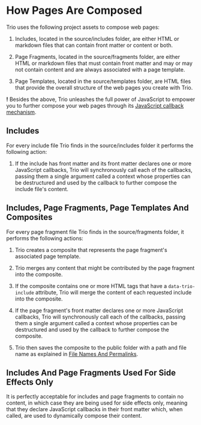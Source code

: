 <!--
template: learnhowto.html
title: How Pages Are Created
appendToTarget: true
activeHeaderItem: 2
callback: showCurrentPageInHeader.js
-->

# How Pages Are Composed

Trio uses the following project assets to compose web pages:

1. Includes, located in the source/includes folder, are either HTML or markdown files that can contain front matter or content or both.

1. Page Fragments, located in the source/fragments folder, are either HTML or markdown files that must contain front matter and may or may not contain content and are always associated with a page template. 

1. Page Templates, located in the source/templates folder, are HTML files that provide the overall structure of the web pages you create with Trio.

__!__ Besides the above, Trio unleashes the full power of JavaScript to empower you to further compose your web pages through its <a data-trio-link href="/docs/learn/javascriptcallbacks">JavaScript callback mechanism</a>.

## Includes

For every include file Trio finds in the source/includes folder it performs the following action:

1. <p>If the include has front matter and its front matter declares one or more JavaScript callbacks, Trio will synchronously call each of the callbacks, passing them a single argument called a context whose properties can be destructured and used by the callback to further compose the include file's content.</p>

## Includes, Page Fragments, Page Templates And Composites

For every page fragment file Trio finds in the source/fragments folder, it performs the following actions:

1. Trio creates a composite that represents the page fragment's associated page template.

1. Trio merges any content that might be contributed by the page fragment into the composite.

1. If the composite contains one or more HTML tags that have a `data-trio-include` attribute, Trio will merge the content of each requested include into the composite.

1. If the page fragment's front matter declares one or more JavaScript callbacks, Trio will synchronously call each of the callbacks, passing them a single argument called a context whose properties can be destructured and used by the callback to further compose the composite. 

1. Trio then saves the composite to the public folder with a path and file name as explained in <a data-trio-link href="/docs/learn/filenamesandpermalinks">File Names And Permalinks</a>.

## Includes And Page Fragments Used For Side Effects Only
It is perfectly acceptable for includes and page fragments to contain no content, in which case they are being used for side effects only, meaning that they declare JavaScript callbacks in their front matter which, when called, are used to dynamically compose their content.
